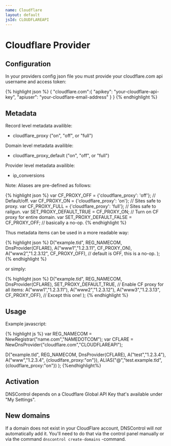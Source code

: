 ```yaml
---
name: Cloudflare
layout: default
jsId: CLOUDFLAREAPI
---
```

# Cloudflare Provider

## Configuration

In your providers config json file you must provide your cloudflare.com api
username and access token:

{% highlight json %}
{
  "cloudflare.com":{
    "apikey": "your-cloudflare-api-key",
    "apiuser": "your-cloudflare-email-address"
  }
}
{% endhighlight %}

## Metadata

Record level metadata availible:
   * cloudflare_proxy ("on", "off", or "full")

Domain level metadata availible:
   * cloudflare_proxy_default ("on", "off", or "full")

Provider level metadata availible:
   * ip_conversions

Note: Aliases are pre-defined as follows:

{% highlight json %}
var CF_PROXY_OFF = {'cloudflare_proxy': 'off'};     // Default/off.
var CF_PROXY_ON = {'cloudflare_proxy': 'on'};       // Sites safe to proxy.
var CF_PROXY_FULL = {'cloudflare_proxy': 'full'};   // Sites safe to railgun.
var SET_PROXY_DEFAULT_TRUE = CF_PROXY_ON; // Turn on CF proxy for entire domain.
var SET_PROXY_DEFAULT_FALSE = CF_PROXY_OFF; // basically a no-op.
{% endhighlight %}

Thus metadata items can be used in a more readable way:

{% highlight json %}
D("example.tld", REG_NAMECOM, DnsProvider(CFLARE),
    A("www1","1.2.3.11", CF_PROXY_ON),
    A("www2","1.2.3.12", CF_PROXY_OFF), // default is OFF, this is a no-op.
);
{% endhighlight %}

or simply:

{% highlight json %}
D("example.tld", REG_NAMECOM, DnsProvider(CFLARE),
    SET_PROXY_DEFAULT_TRUE,  // Enable CF proxy for all items:
    A("www1","1.2.3.11"),
    A("www2","1.2.3.12"),
    A("www3","1.2.3.13", CF_PROXY_OFF),  // Except this one!
);
{% endhighlight %}


## Usage

Example javascript:

{% highlight js %}
var REG_NAMECOM = NewRegistrar("name.com","NAMEDOTCOM");
var CFLARE = NewDnsProvider("cloudflare.com","CLOUDFLAREAPI");

D("example.tld", REG_NAMECOM, DnsProvider(CFLARE),
    A("test","1.2.3.4"),
    A("www","1.2.3.4", {cloudlfare_proxy:"on"}),
    ALIAS("@","test.example.tld",{cloudflare_proxy:"on"})
);
{%endhighlight%}

## Activation

DNSControl depends on a Cloudflare Global API Key that's available under "My Settings".

## New domains

If a domain does not exist in your CloudFlare account, DNSControl
will *not* automatically add it. You'll need to do that via the
control panel manually or via the command `dnscontrol create-domains`
-command.
